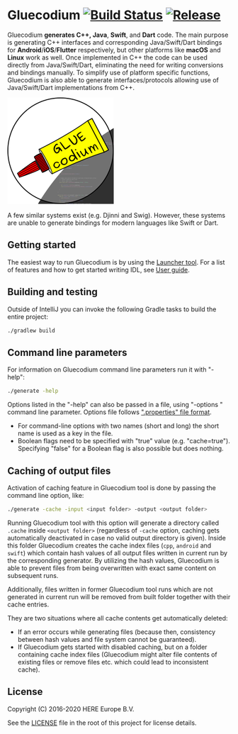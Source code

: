 # Gluecodium [![Build Status](https://travis-ci.com/heremaps/gluecodium.svg?token=kvrUHaaizXLydRxV4KKk&branch=master)](https://travis-ci.com/heremaps/gluecodium) [![Release](https://jitpack.io/v/heremaps/gluecodium.svg)](https://jitpack.io/#heremaps/gluecodium)

Gluecodium **generates C++, Java**, **Swift**, and **Dart** code. The main purpose is generating C++ interfaces and
corresponding Java/Swift/Dart bindings for **Android**/**iOS**/**Flutter** respectively, but other platforms like **macOS**
and **Linux** work as well. Once implemented in C++ the code can be used directly from Java/Swift/Dart,
eliminating the need for writing conversions and bindings manually.
To simplify use of platform specific functions, Gluecodium is also able to generate interfaces/protocols
allowing use of Java/Swift/Dart implementations from C++.

![Gluecodium logo](docs/logo.svg)

A few similar systems exist (e.g. Djinni and Swig). However, these systems are unable to generate
bindings for modern languages like Swift or Dart.

## Getting started

The easiest way to run Gluecodium is by using the [Launcher tool](tools/README.md).
For a list of features and how to get started writing IDL, see [User guide](./docs/guide.md).

## Building and testing
Outside of IntelliJ you can invoke the following Gradle tasks to build
the entire project:

```bash
./gradlew build
```

## Command line parameters
For information on Gluecodium command line parameters run it with "-help":

```bash
./generate -help
```

Options listed in the "-help" can also be passed in a file, using "-options <file-name>" command
line parameter. Options file follows [".properties" file format](https://en.wikipedia.org/wiki/.properties).
* For command-line options with two names (short and long) the short name is used as a key in the
file.
* Boolean flags need to be specified with "true" value (e.g. "cache=true"). Specifying "false" for a
Boolean flag is also possible but does nothing.

## Caching of output files
Activation of caching feature in Gluecodium tool is done by passing the command line option, like:

```bash
./generate -cache -input <input folder> -output <output folder>
```

Running Gluecodium tool with this option will generate a directory called `.cache` inside `<output folder>`
(regardless of `-cache` option, caching gets automatically deactivated in case no valid output
directory is given). Inside this folder Gluecodium creates the cache index files (`cpp`, `android` and
`swift`) which contain hash values of all output files written in current run by the corresponding
generator. By utilizing the hash values, Gluecodium is able to prevent files from being overwritten
with exact same content on subsequent runs.

Additionally, files written in former Gluecodium tool runs which are not generated in current run will be
removed from built folder together with their cache entries.

They are two situations where all cache contents get automatically deleted:

* If an error occurs while generating files (because then, consistency between hash values and file
system cannot be guaranteed).
* If Gluecodium gets started with disabled caching, but on a folder containing cache index files
(Gluecodium might alter file contents of existing files or remove files etc. which could lead to
inconsistent cache).

## License

Copyright (C) 2016-2020 HERE Europe B.V.

See the [LICENSE](./LICENSE) file in the root of this project for license details.
